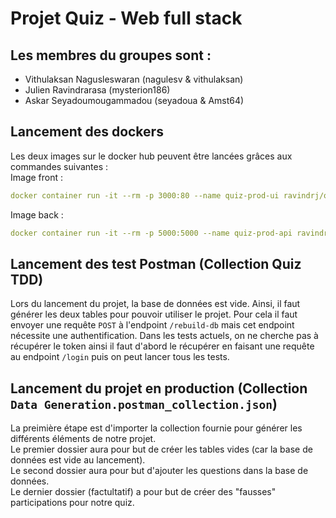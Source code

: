 # Projet Quiz - Web full stack 

## Les membres du groupes sont : 
-  Vithulaksan Nagusleswaran (nagulesv & vithulaksan)
-  Julien Ravindrarasa (mysterion186)
-  Askar Seyadoumougammadou (seyadoua & Amst64)

## Lancement des dockers 
Les deux images sur le docker hub peuvent être lancées grâces aux commandes suivantes :  
Image front : 

```yaml
docker container run -it --rm -p 3000:80 --name quiz-prod-ui ravindrj/quiz-prod-ui
```
Image back : 

```yaml
docker container run -it --rm -p 5000:5000 --name quiz-prod-api ravindrj/quiz-prod-api
```

## Lancement des test Postman (Collection Quiz TDD)
Lors du lancement du projet, la base de données est vide. Ainsi, il faut générer les deux tables pour pouvoir utiliser le projet.
Pour cela il faut envoyer une requête `POST` à l'endpoint `/rebuild-db` mais cet endpoint nécessite une authentification.
Dans les tests actuels, on ne cherche pas à récupérer le token ainsi il faut d'abord le récupérer en faisant une requête au endpoint `/login` puis on peut lancer tous les tests.


## Lancement du projet en production (Collection `Data Generation.postman_collection.json`)
La preimière étape est d'importer la collection fournie pour générer les différents éléments de notre projet.  
Le premier dossier aura pour but de créer les tables vides (car la base de données est vide au lancement).  
Le second dossier aura pour but d'ajouter les questions dans la base de données.  
Le dernier dossier (factultatif) a pour but de créer des "fausses" participations pour notre quiz.

